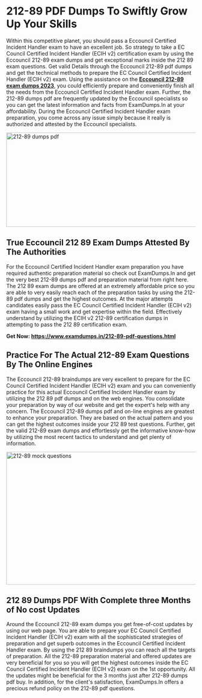 <h1><strong>212-89 PDF Dumps To Swiftly Grow Up Your Skills</strong></h1>
<p>Within this competitive planet, you should pass a Eccouncil Certified Incident Handler exam to have an excellent job. So strategy to take a EC Council Certified Incident Handler (ECIH v2) certification exam by using the Eccouncil 212-89 exam dumps and get exceptional marks inside the 212 89 exam questions. Get valid Details through the Eccouncil 212-89 pdf dumps and get the technical methods to prepare the EC Council Certified Incident Handler (ECIH v2) exam. Using the assistance on the <strong><a href="https://www.examdumps.in/212-89-pdf-questions.html">Eccouncil 212-89 exam dumps 2023</a></strong>, you could efficiently prepare and conveniently finish all the needs from the Eccouncil Certified Incident Handler exam. Further, the 212-89 dumps pdf are frequently updated by the Eccouncil specialists so you can get the latest information and facts from ExamDumps.In at your affordability. During the Eccouncil Certified Incident Handler exam preparation, you come across any issue simply because it really is authorized and attested by the Eccouncil specialists.</p>
<p><img src="https://i.ibb.co/zxJwW90/Copy-of-Online-Classes-Twitter-header-post-Made-with-Poster-My-Wall-1.png" alt="212-89 dumps pdf" width="750" height="250" /></p>
<h2><strong>True Eccouncil 212 89 Exam Dumps Attested By The Authorities</strong></h2>
<p>For the Eccouncil Certified Incident Handler exam preparation you have required authentic preparation material so check out ExamDumps.In and get the very best 212-89 dumps pdf and preparation material from right here. The 212 89 exam dumps are offered at an extremely affordable price so you are able to very easily reach each of the preparation tasks by using the 212-89 pdf dumps and get the highest outcomes. At the major attempts candidates easily pass the EC Council Certified Incident Handler (ECIH v2) exam having a small work and get expertise within the field. Effectively understand by utilizing the ECIH v2 212-89 certification dumps in attempting to pass the 212 89 certification exam.</p>
<p><strong>Get Now:&nbsp;<a href="https://www.examdumps.in/212-89-pdf-questions.html">https://www.examdumps.in/212-89-pdf-questions.html</a></strong></p>
<h2><strong>Practice For The Actual 212-89 Exam Questions By The Online Engines</strong></h2>
<p>The Eccouncil 212-89 braindumps are very excellent to prepare for the EC Council Certified Incident Handler (ECIH v2) exam and you can conveniently practice for this actual Eccouncil Certified Incident Handler exam by utilizing the 212 89 pdf dumps and on the web engines. You consolidate your preparation by way of our website and get the expert's help with any concern. The Eccouncil 212-89 dumps pdf and on-line engines are greatest to enhance your preparation. They are based on the actual pattern and you can get the highest outcomes inside your 212 89 test questions. Further, get the valid 212-89 exam dumps and effortlessly get the informative know-how by utilizing the most recent tactics to understand and get plenty of information.</p>
<p><a href="https://www.examdumps.in/212-89-pdf-questions.html"><img src="https://i.ibb.co/QkNtdwY/Copy-of-Zoom-Online-Classes-Facebook-Share-Po-Made-with-Poster-My-Wall-1.jpg" alt="212-89 mock questions" width="670" height="352" /></a></p>
<h2><strong>212 89 Dumps PDF With Complete three Months of No cost Updates</strong></h2>
<p>Around the Eccouncil 212-89 exam dumps you get free-of-cost updates by using our web page. You are able to prepare your EC Council Certified Incident Handler (ECIH v2) exam with all the sophisticated strategies of preparation and get superb outcomes in the Eccouncil Certified Incident Handler exam. By using the 212 89 braindumps you can reach all the targets of preparation. All the 212-89 preparation material and offered updates are very beneficial for you so you will get the highest outcomes inside the EC Council Certified Incident Handler (ECIH v2) exam on the 1st opportunity. All the updates might be beneficial for the 3 months just after 212-89 dumps pdf buy. In addition, for the client's satisfaction, ExamDumps.In offers a precious refund policy on the 212-89 pdf questions.</p>
